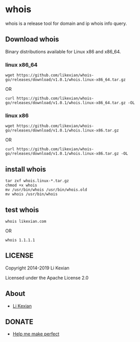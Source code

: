 # whois

whois is a release tool for domain and ip whois info query.

## Download whois

Binary distributions available for Linux x86 and x86_64.

### linux x86_64

    wget https://github.com/likexian/whois-go/releases/download/v1.0.1/whois.linux-x86_64.tar.gz

OR

    curl https://github.com/likexian/whois-go/releases/download/v1.0.1/whois.linux-x86_64.tar.gz -OL

### linux x86

    wget https://github.com/likexian/whois-go/releases/download/v1.0.1/whois.linux-x86.tar.gz

OR

    curl https://github.com/likexian/whois-go/releases/download/v1.0.1/whois.linux-x86.tar.gz -OL

## install whois

    tar zxf whois.linux-*.tar.gz
    chmod +x whois
    mv /usr/bin/whois /usr/bin/whois.old
    mv whois /usr/bin/whois

## test whois

    whois likexian.com

OR

    whois 1.1.1.1

## LICENSE

Copyright 2014-2019 Li Kexian

Licensed under the Apache License 2.0

## About

- [Li Kexian](https://www.likexian.com/)

## DONATE

- [Help me make perfect](https://www.likexian.com/donate/)
